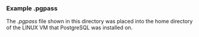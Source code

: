 ### Example .pgpass
The *.pgpass* file shown in this directory was placed into the home directory of the LINUX VM that PostgreSQL was installed on.
